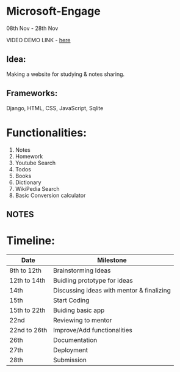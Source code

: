 # Microsoft-Engage

08th Nov - 28th Nov


VIDEO DEMO LINK - [here](https://youtu.be/7a9-Qk-Pc4I)

## Idea: 
Making a website for studying & notes sharing.

## Frameworks: 
Django, HTML, CSS, JavaScript, Sqlite

# Functionalities:
1. Notes
2. Homework
3. Youtube Search
4. Todos
5. Books
6. Dictionary
7. WikiPedia Search
8. Basic Conversion calculator

## NOTES


# Timeline:
| Date  | Milestone |
| ------------- | ------------- |
| 8th to 12th  | Brainstorming Ideas |
| 12th to 14th  | Buidling prototype for ideas |
| 14th  | Discussing ideas with mentor & finalizing |
| 15th | Start Coding |
| 15th to 22th  | Buiding basic app |
| 22nd | Reviewing to mentor |
| 22nd to 26th   | Improve/Add functionalities |
| 26th  | Documentation |
| 27th  | Deployment |
| 28th  | Submission |
